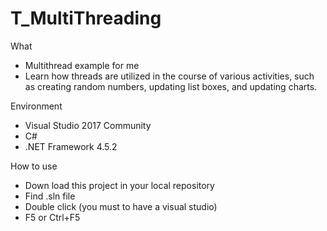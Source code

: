 # T_MultiThreading

What
- Multithread example for me
- Learn how threads are utilized in the course of various activities, such as creating random numbers, updating list boxes, and updating charts.

Environment
- Visual Studio 2017 Community
- C#
- .NET Framework 4.5.2

How to use
- Down load this project in your local repository
- Find .sln file 
- Double click (you must to have a visual studio)
- F5 or Ctrl+F5
